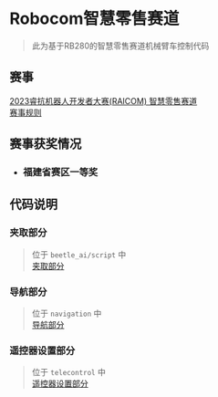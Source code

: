 # Robocom智慧零售赛道
> 此为基于RB280的智慧零售赛道机械臂车控制代码

## 赛事
[2023睿抗机器人开发者大赛(RAICOM) 智慧零售赛道](https://www.robocom.com.cn/index.html)\
[赛事规则](https://www.robocom.com.cn/content.html?cid=637)
## 赛事获奖情况
- ### 福建省赛区一等奖

## 代码说明
### 夹取部分
> 位于 `beetle_ai/script` 中\
> [夹取部分](beetle_ai/scripts/README.md)

### 导航部分
> 位于 `navigation` 中\
> [导航部分](navigation/README.md)

### 遥控器设置部分
> 位于 `telecontrol` 中\
> [遥控器设置部分](telecontrol/README.md)
